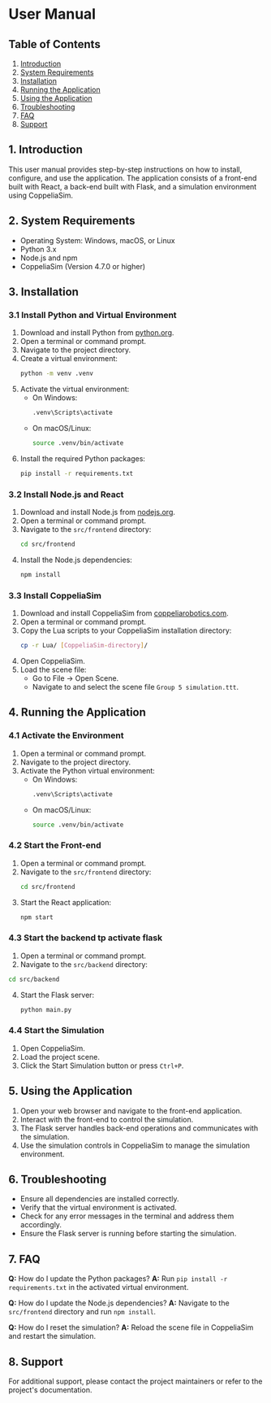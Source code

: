 # User Manual

## Table of Contents
1. [Introduction](#1-introduction)
2. [System Requirements](#2-system-requirements)
3. [Installation](#3-installation)
4. [Running the Application](#4-running-the-application)
5. [Using the Application](#5-using-the-application)
6. [Troubleshooting](#6-troubleshooting)
7. [FAQ](#7-faq)
8. [Support](#8-support)

## 1. Introduction
This user manual provides step-by-step instructions on how to install, configure, and use the application. The application consists of a front-end built with React, a back-end built with Flask, and a simulation environment using CoppeliaSim.

## 2. System Requirements
- Operating System: Windows, macOS, or Linux
- Python 3.x
- Node.js and npm
- CoppeliaSim (Version 4.7.0 or higher)

## 3. Installation

### 3.1 Install Python and Virtual Environment
1. Download and install Python from [python.org](https://www.python.org/downloads/).
2. Open a terminal or command prompt.
3. Navigate to the project directory.
4. Create a virtual environment:
    ```sh
    python -m venv .venv
    ```
5. Activate the virtual environment:
    - On Windows:
        ```sh
        .venv\Scripts\activate
        ```
    - On macOS/Linux:
        ```sh
        source .venv/bin/activate
        ```
6. Install the required Python packages:
    ```sh
    pip install -r requirements.txt
    ```

### 3.2 Install Node.js and React
1. Download and install Node.js from [nodejs.org](https://nodejs.org/).
2. Open a terminal or command prompt.
3. Navigate to the `src/frontend` directory:
    ```sh
    cd src/frontend
    ```
4. Install the Node.js dependencies:
    ```sh
    npm install
    ```

### 3.3 Install CoppeliaSim
1. Download and install CoppeliaSim from [coppeliarobotics.com](https://www.coppeliarobotics.com/downloads).
2. Open a terminal or command prompt.
3. Copy the Lua scripts to your CoppeliaSim installation directory:
    ```sh
    cp -r Lua/ [CoppeliaSim-directory]/
    ```
4. Open CoppeliaSim.
5. Load the scene file:
    - Go to File → Open Scene.
    - Navigate to and select the scene file `Group 5 simulation.ttt`.

## 4. Running the Application

### 4.1 Activate the Environment
1. Open a terminal or command prompt.
2. Navigate to the project directory.
3. Activate the Python virtual environment:
    - On Windows:
        ```sh
        .venv\Scripts\activate
        ```
    - On macOS/Linux:
        ```sh
        source .venv/bin/activate
        ```

### 4.2 Start the Front-end
1. Open a terminal or command prompt.
2. Navigate to the `src/frontend` directory:
    ```sh
    cd src/frontend
    ```
3. Start the React application:
    ```sh
    npm start
    ```

### 4.3 Start the backend tp activate flask 
1. Open a terminal or command prompt.
2. Navigate to the `src/backend` directory:
 ```sh
cd src/backend
```
4. Start the Flask server:
    ```sh
    python main.py
    ```

### 4.4 Start the Simulation
1. Open CoppeliaSim.
2. Load the project scene.
3. Click the Start Simulation button or press `Ctrl+P`.

## 5. Using the Application
1. Open your web browser and navigate to the front-end application.
2. Interact with the front-end to control the simulation.
3. The Flask server handles back-end operations and communicates with the simulation.
4. Use the simulation controls in CoppeliaSim to manage the simulation environment.

## 6. Troubleshooting
- Ensure all dependencies are installed correctly.
- Verify that the virtual environment is activated.
- Check for any error messages in the terminal and address them accordingly.
- Ensure the Flask server is running before starting the simulation.

## 7. FAQ
**Q:** How do I update the Python packages?
**A:** Run `pip install -r requirements.txt` in the activated virtual environment.

**Q:** How do I update the Node.js dependencies?
**A:** Navigate to the `src/frontend` directory and run `npm install`.

**Q:** How do I reset the simulation?
**A:** Reload the scene file in CoppeliaSim and restart the simulation.

## 8. Support
For additional support, please contact the project maintainers or refer to the project's documentation.
